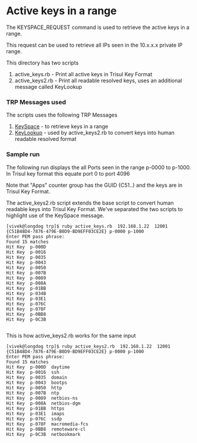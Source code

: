 Active keys in a range
======================

The KEYSPACE_REQUEST command is used to retrieve the active keys in a range.

This request can be used to retrieve all IPs seen in the 10.x.x.x private IP range.

This directory has two scripts

1. active_keys.rb - Print all active keys in Trisul Key Format 
2. active_keys2.rb - Print all readable resolved keys, uses an additional message called KeyLookup 


### TRP Messages used

The scripts uses the following TRP Messages

1. [KeySpace](http://trisul.org/docs/ref/trpprotomessages.html#keyspace)  - to retrieve keys in a range 
2. [KeyLookup](http://trisul.org/docs/ref/trpprotomessages.html#keylookup)  - used by active_keys2.rb to convert keys into human readable resolved format 


### Sample run


The following run displays the all Ports  seen in the range p-0000 to p-1000. In Trisul key format
this equate port 0 to port 4096 

Note that "Apps" counter group has the GUID {C51..} and the keys are in Trisul Key Format.

The active_keys2.rb script extends the base script to convert human readable keys into Trisul Key Format. We've separated the two scripts to highlight use of the KeySpace message.



```
[vivek@longdog trp]$ ruby active_keys.rb  192.168.1.22  12001 {C51B48D4-7876-479E-B0D9-BD9EFF03CE2E} p-0000 p-1000
Enter PEM pass phrase:
Found 15 matches
Hit Key  p-000D 
Hit Key  p-0016 
Hit Key  p-0035 
Hit Key  p-0043 
Hit Key  p-0050 
Hit Key  p-007B 
Hit Key  p-0089 
Hit Key  p-008A 
Hit Key  p-01BB 
Hit Key  p-034B 
Hit Key  p-03E1 
Hit Key  p-076C 
Hit Key  p-078F 
Hit Key  p-0BB8 
Hit Key  p-0C3B 


```
This is how active_keys2.rb works for the same input 

````
[vivek@longdog trp]$ ruby active_keys2.rb  192.168.1.22  12001 {C51B48D4-7876-479E-B0D9-BD9EFF03CE2E} p-0000 p-1000
Enter PEM pass phrase:
Found 15 matches
Hit Key  p-000D  daytime 
Hit Key  p-0016  ssh 
Hit Key  p-0035  domain 
Hit Key  p-0043  bootps 
Hit Key  p-0050  http 
Hit Key  p-007B  ntp 
Hit Key  p-0089  netbios-ns 
Hit Key  p-008A  netbios-dgm 
Hit Key  p-01BB  https 
Hit Key  p-03E1  imaps 
Hit Key  p-076C  ssdp 
Hit Key  p-078F  macromedia-fcs 
Hit Key  p-0BB8  remoteware-cl 
Hit Key  p-0C3B  netbookmark 


````



